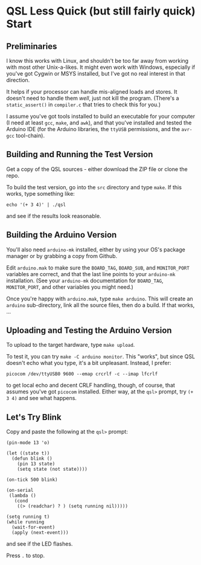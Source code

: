 QSL Less Quick (but still fairly quick) Start
=============================================

Preliminaries
-------------

I know this works with Linux, and shouldn't be too far away from
working with most other Unix-a-likes.  It might even work with
Windows, especially if you've got Cygwin or MSYS installed, but I've
got no real interest in that direction.

It helps if your processor can handle mis-aligned loads and stores.
It doesn't need to handle them _well_, just not kill the program.
(There's a `static_assert()` in `compiler.c` that tries to check this
for you.)

I assume you've got tools installed to build an executable for your
computer (I need at least `gcc`, `make`, and `awk`), and that you've
installed and tested the Arduino IDE (for the Arduino libraries, the
`ttyUSB` permissions, and the `avr-gcc` tool-chain).

Building and Running the Test Version
-------------------------------------

Get a copy of the QSL sources - either download the ZIP file or clone
the repo.

To build the test version, go into the `src` directory and type
`make`. If this works, type something like:

    echo '(+ 3 4)' | ./qsl

and see if the results look reasonable.


Building the Arduino Version
----------------------------

You'll also need `arduino-mk` installed, either by using your OS's
package manager or by grabbing a copy from Github.

Edit `arduino.mak` to make sure the `BOARD_TAG`, `BOARD_SUB`, and
`MONITOR_PORT` variables are correct, and that the last line points to
your `arduino-mk` installation.  (See your `arduino-mk` documentation
for `BOARD_TAG`, `MONITOR_PORT`, and other variables you might need.)

Once you're happy with `arduino.mak`, type `make arduino`.  This will
create an `arduino` sub-directory, link all the source files, then do
a build.  If that works, ...


Uploading and Testing the Arduino Version
-----------------------------------------

To upload to the target hardware, type `make upload`.

To test it, you can try `make -C arduino monitor`.  This "works", but
since QSL doesn't echo what you type, it's a bit unpleasant.  Instead,
I prefer:

    picocom /dev/ttyUSB0 9600 --emap crcrlf -c --imap lfcrlf

to get local echo and decent CRLF handling, though, of course, that
assumes you've got `picocom` installed.  Either way, at the `qsl>`
prompt, try `(+ 3 4)` and see what happens.

Let's Try Blink
---------------

Copy and paste the following at the `qsl>` prompt:

    (pin-mode 13 'o)

    (let ((state t))
      (defun blink ()
        (pin 13 state)
        (setq state (not state))))

    (on-tick 500 blink)

    (on-serial
     (lambda ()
       (cond
        ((> (readchar) ? ) (setq running nil)))))

    (setq running t)
    (while running
      (wait-for-event)
      (apply (next-event)))

and see if the LED flashes.

Press `.` to stop.
